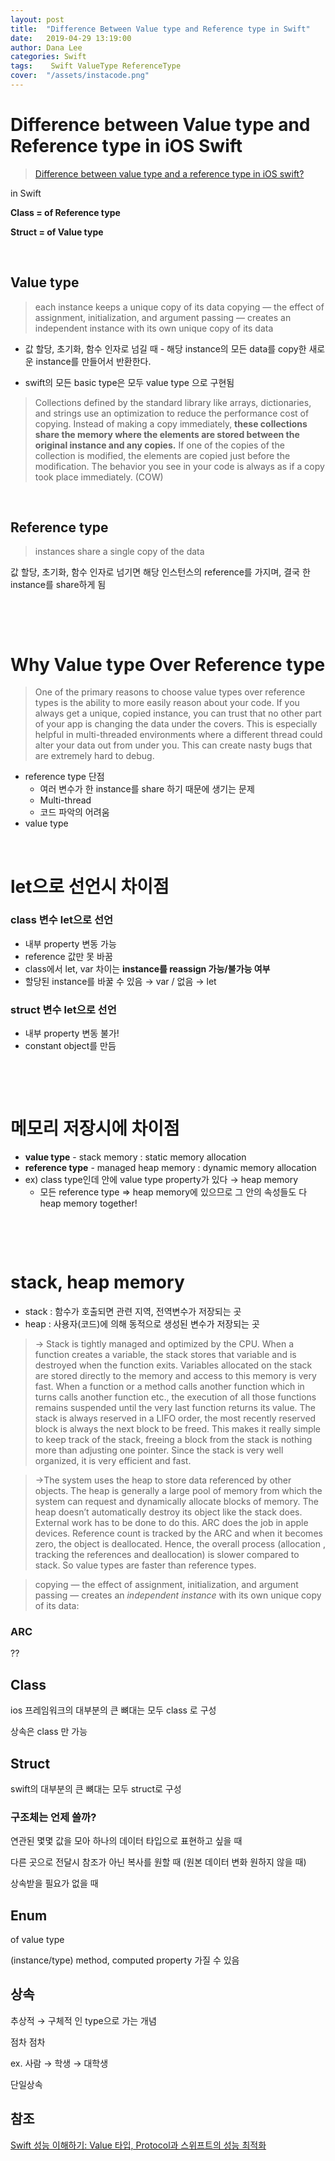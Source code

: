 ```yaml
---
layout: post
title:  "Difference Between Value type and Reference type in Swift"
date:   2019-04-29 13:19:00
author: Dana Lee
categories: Swift
tags:    Swift ValueType ReferenceType
cover:  "/assets/instacode.png"
---
```


# Difference between Value type and Reference type in iOS Swift

> [Difference between value type and a reference type in iOS swift?](https://medium.com/@abhimuralidharan/difference-between-value-type-and-a-reference-type-in-ios-swift-18cb5145ad7a)

in Swift

**Class = of Reference type**

**Struct = of Value type**

&nbsp;

## Value type

> each instance keeps a unique copy of its data
copying — the effect of assignment, initialization, and argument passing — creates an independent instance with its own unique copy of its data

- 값 할당, 초기화, 함수 인자로 넘길 때 - 해당 instance의 모든 data를 copy한 새로운 instance를 만들어서 반환한다.

- swift의 모든 basic type은 모두 value type 으로 구현됨

> Collections defined by the standard library like arrays, dictionaries, and strings use an optimization to reduce the performance cost of copying. Instead of making a copy immediately, **these collections share the memory where the elements are stored between the original instance and any copies.** If one of the copies of the collection is modified, the elements are copied just before the modification. The behavior you see in your code is always as if a copy took place immediately.  (COW)

&nbsp;

## Reference type

> instances share a single copy of the data

값 할당, 초기화, 함수 인자로 넘기면 해당 인스턴스의 reference를 가지며, 결국 한 instance를 share하게 됨

&nbsp;

&nbsp;

# Why Value type Over Reference type

> One of the primary reasons to choose value types over reference types is the ability to more easily reason about your code. If you always get a unique, copied instance, you can trust that no other part of your app is changing the data under the covers. This is especially helpful in multi-threaded environments where a different thread could alter your data out from under you. This can create nasty bugs that are extremely hard to debug.

- reference type 단점
    - 여러 변수가 한 instance를 share 하기 때문에 생기는 문제
    - Multi-thread
    - 코드 파악의 어려움
- value type

&nbsp;

# let으로 선언시 차이점

### class 변수 let으로 선언

- 내부 property 변동 가능
- reference 값만 못 바꿈
- class에서 let, var 차이는 **instance를 reassign 가능/불가능 여부**
- 할당된 instance를 바꿀 수 있음 → var / 없음 → let

### struct 변수 let으로 선언

- 내부 property 변동 불가!
- constant object를 만듬

&nbsp;

&nbsp;

# 메모리 저장시에 차이점

- **value type** - stack memory : static memory allocation
- **reference type** - managed heap memory : dynamic memory allocation
- ex) class type인데 안에 value type property가 있다 → heap memory
    - 모든 reference type ⇒ heap memory에 있으므로 그 안의 속성들도 다 heap memory together!

&nbsp;

&nbsp;

# stack, heap memory

- stack : 함수가 호출되면 관련 지역, 전역변수가 저장되는 곳
- heap : 사용자(코드)에 의해 동적으로 생성된 변수가 저장되는 곳

> → Stack is tightly managed and optimized by the CPU. When a function creates a variable, the stack stores that variable and is destroyed when the function exits. Variables allocated on the stack are stored directly to the memory and access to this memory is very fast. When a function or a method calls another function which in turns calls another function etc., the execution of all those functions remains suspended until the very last function returns its value. The stack is always reserved in a LIFO order, the most recently reserved block is always the next block to be freed. This makes it really simple to keep track of the stack, freeing a block from the stack is nothing more than adjusting one pointer. Since the stack is very well organized, it is very efficient and fast.

> →The system uses the heap to store data referenced by other objects. The heap is generally a large pool of memory from which the system can request and dynamically allocate blocks of memory. The heap doesn’t automatically destroy its object like the stack does. External work has to be done to do this. ARC does the job in apple devices. Reference count is tracked by the ARC and when it becomes zero, the object is deallocated. Hence, the overall process (allocation , tracking the references and deallocation) is slower compared to stack. So value types are faster than reference types.

> copying — the effect of assignment, initialization, and argument passing — creates an *independent instance* with its own unique copy of its data:



### ARC

??



## Class

ios 프레임워크의 대부분의 큰 뼈대는 모두 class 로 구성

상속은 class 만 가능



## Struct

swift의 대부분의 큰 뼈대는 모두 struct로 구성

### 구조체는 언제 쓸까?

연관된 몇몇 값을 모아 하나의 데이터 타입으로 표현하고 싶을 때

다른 곳으로 전달시 참조가 아닌 복사를 원할 때 (원본 데이터 변화 원하지 않을 때)

상속받을 필요가 없을 때



## Enum

of value type

(instance/type) method, computed property 가질 수 있음



## 상속

추상적 → 구체적 인 type으로 가는 개념

점차 점차

ex. 사람 → 학생 → 대학생



단일상속





## 참조

[Swift 성능 이해하기: Value 타입, Protocol과 스위프트의 성능 최적화](https://academy.realm.io/kr/posts/letswift-swift-performance/)